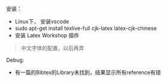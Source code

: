 安装：
* Linux下， 安装vscode
* sudo apt-get install texlive-full cjk-latex latex-cjk-chinese
* 安装 Latex Workshop 插件 
> 中文字体的配置，以后再弄

Debug:
* 有一篇的Bibtex的Library未找到，结果显示所有reference有错



